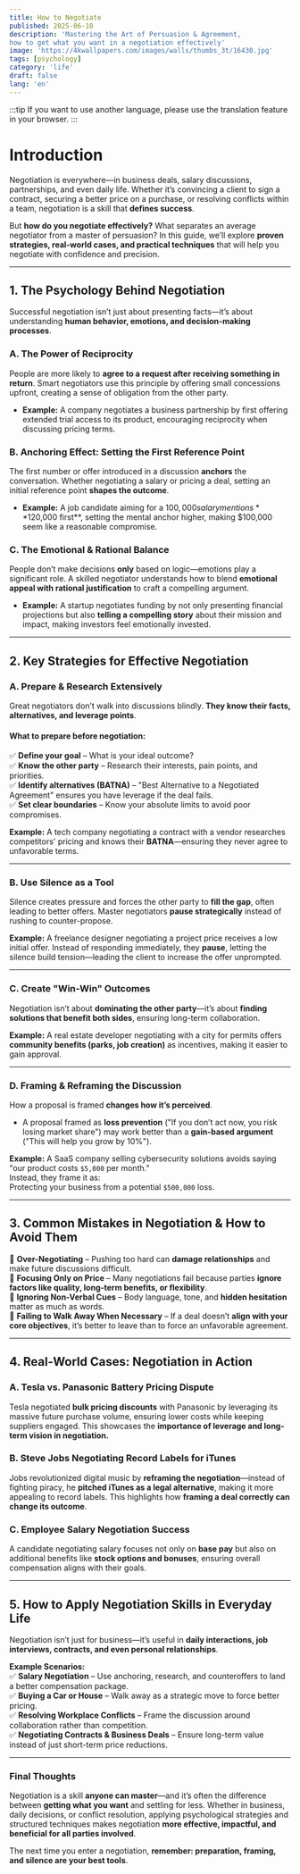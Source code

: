 ```yaml
---
title: How to Negotiate
published: 2025-06-10
description: 'Mastering the Art of Persuasion & Agreement,
how to get what you want in a negotiation effectively'
image: 'https://4kwallpapers.com/images/walls/thumbs_3t/16430.jpg'
tags: [psychology]
category: 'life'
draft: false 
lang: 'en'
---
```


:::tip
If you want to use another language, please use the translation feature in your browser.
:::
# Introduction  

Negotiation is everywhere—in business deals, salary discussions, partnerships, and even daily life. Whether it’s convincing a client to sign a contract, securing a better price on a purchase, or resolving conflicts within a team, negotiation is a skill that **defines success**.  

But **how do you negotiate effectively?** What separates an average negotiator from a master of persuasion? In this guide, we’ll explore **proven strategies, real-world cases, and practical techniques** that will help you negotiate with confidence and precision.  

---

## **1. The Psychology Behind Negotiation**  

Successful negotiation isn’t just about presenting facts—it’s about understanding **human behavior, emotions, and decision-making processes**.  

### **A. The Power of Reciprocity**  
People are more likely to **agree to a request after receiving something in return**. Smart negotiators use this principle by offering small concessions upfront, creating a sense of obligation from the other party.  

- **Example:** A company negotiates a business partnership by first offering extended trial access to its product, encouraging reciprocity when discussing pricing terms.  

### **B. Anchoring Effect: Setting the First Reference Point**  
The first number or offer introduced in a discussion **anchors** the conversation. Whether negotiating a salary or pricing a deal, setting an initial reference point **shapes the outcome**.  

- **Example:** A job candidate aiming for a $100,000 salary mentions **$120,000 first**, setting the mental anchor higher, making $100,000 seem like a reasonable compromise.  

### **C. The Emotional & Rational Balance**  
People don’t make decisions **only** based on logic—emotions play a significant role. A skilled negotiator understands how to blend **emotional appeal with rational justification** to craft a compelling argument.  

- **Example:** A startup negotiates funding by not only presenting financial projections but also **telling a compelling story** about their mission and impact, making investors feel emotionally invested.  

---

## **2. Key Strategies for Effective Negotiation**  

### **A. Prepare & Research Extensively**  
Great negotiators don’t walk into discussions blindly. **They know their facts, alternatives, and leverage points**.  

#### **What to prepare before negotiation:**  
✅ **Define your goal** – What is your ideal outcome?  
✅ **Know the other party** – Research their interests, pain points, and priorities.  
✅ **Identify alternatives (BATNA)** – "Best Alternative to a Negotiated Agreement" ensures you have leverage if the deal fails.  
✅ **Set clear boundaries** – Know your absolute limits to avoid poor compromises.  

**Example:** A tech company negotiating a contract with a vendor researches competitors' pricing and knows their **BATNA**—ensuring they never agree to unfavorable terms.  

---

### **B. Use Silence as a Tool**  
Silence creates pressure and forces the other party to **fill the gap**, often leading to better offers. Master negotiators **pause strategically** instead of rushing to counter-propose.  

**Example:** A freelance designer negotiating a project price receives a low initial offer. Instead of responding immediately, they **pause**, letting the silence build tension—leading the client to increase the offer unprompted.  

---

### **C. Create "Win-Win" Outcomes**  
Negotiation isn’t about **dominating the other party**—it’s about **finding solutions that benefit both sides**, ensuring long-term collaboration.  

**Example:** A real estate developer negotiating with a city for permits offers **community benefits (parks, job creation)** as incentives, making it easier to gain approval.  

---

### **D. Framing & Reframing the Discussion**  
How a proposal is framed **changes how it’s perceived**.  
- A proposal framed as **loss prevention** ("If you don’t act now, you risk losing market share") may work better than a **gain-based argument** ("This will help you grow by 10%").  

**Example:** A SaaS company selling cybersecurity solutions avoids saying  
"our product costs `$5,000` per month."  
Instead, they frame it as:  
Protecting your business from a potential `$500,000` loss.

---

## **3. Common Mistakes in Negotiation & How to Avoid Them**  

🚫 **Over-Negotiating** – Pushing too hard can **damage relationships** and make future discussions difficult.  
🚫 **Focusing Only on Price** – Many negotiations fail because parties **ignore factors like quality, long-term benefits, or flexibility**.  
🚫 **Ignoring Non-Verbal Cues** – Body language, tone, and **hidden hesitation** matter as much as words.  
🚫 **Failing to Walk Away When Necessary** – If a deal doesn’t **align with your core objectives**, it’s better to leave than to force an unfavorable agreement.  

---

## **4. Real-World Cases: Negotiation in Action**  

### **A. Tesla vs. Panasonic Battery Pricing Dispute**  
Tesla negotiated **bulk pricing discounts** with Panasonic by leveraging its massive future purchase volume, ensuring lower costs while keeping suppliers engaged. This showcases the **importance of leverage and long-term vision in negotiation.**  

### **B. Steve Jobs Negotiating Record Labels for iTunes**  
Jobs revolutionized digital music by **reframing the negotiation**—instead of fighting piracy, he **pitched iTunes as a legal alternative**, making it more appealing to record labels. This highlights how **framing a deal correctly can change its outcome**.  

### **C. Employee Salary Negotiation Success**  
A candidate negotiating salary focuses not only on **base pay** but also on additional benefits like **stock options and bonuses**, ensuring overall compensation aligns with their goals.  

---

## **5. How to Apply Negotiation Skills in Everyday Life**  

Negotiation isn’t just for business—it’s useful in **daily interactions, job interviews, contracts, and even personal relationships**.  

**Example Scenarios:**  
✅ **Salary Negotiation** – Use anchoring, research, and counteroffers to land a better compensation package.  
✅ **Buying a Car or House** – Walk away as a strategic move to force better pricing.  
✅ **Resolving Workplace Conflicts** – Frame the discussion around collaboration rather than competition.  
✅ **Negotiating Contracts & Business Deals** – Ensure long-term value instead of just short-term price reductions.  

---

### **Final Thoughts**  

Negotiation is a skill **anyone can master**—and it’s often the difference between **getting what you want** and settling for less. Whether in business, daily decisions, or conflict resolution, applying psychological strategies and structured techniques makes negotiation **more effective, impactful, and beneficial for all parties involved**.  

The next time you enter a negotiation, **remember: preparation, framing, and silence are your best tools**.  